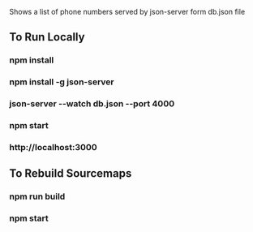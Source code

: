 Shows a list of phone numbers served by json-server form db.json file

## To Run Locally

### npm install
### npm install -g json-server
### json-server --watch db.json --port 4000
### npm start
### http://localhost:3000

## To Rebuild Sourcemaps

### npm run build
### npm start
